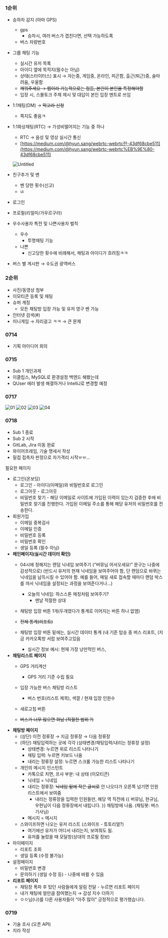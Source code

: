 ### 1순위

- 승하차 감지 (아마 GPS)
    - gps
        - 승차시, 여러 버스가 겹친다면, 선택 가능하도록
    - 버스 차량번호
- 그룹 채팅 기능
    - 실시간 유저 목록
    - 아이디 옆에 목적지(필수는 아님)
    - 상태(스터이터스) 표시 → 자는중, 게임중, 온라인, 피곤함, 출근(퇴근)중, 술마려움, 우울함
    - ~~깨워주세요 → 웹이라 기능적으로는 힘듬, 본인이 본인을 특정해야함~~
    - 입장 시, 스몰토크 주제 제시 및 대답이 본인 입장 멘트로 쓰임
- 1:1채팅(DM) → ~~막고라 신청~~
    - 쪽지도 좋음ㅋ
- 1:1화상채팅(RTC) → 가성비떨어지는 기능 중 하나
    - RTC → 음성 및 영상 실시간 통신
    - [https://medium.com/@hyun.sang/webrtc-webrtc란-43df68cbe511](https://medium.com/@hyun.sang/webrtc-webrtc%EB%9E%80-43df68cbe511)
    
    ![Untitled](https://s3-us-west-2.amazonaws.com/secure.notion-static.com/6e43b6ab-d03d-44aa-8afc-ba0625eb2fd0/Untitled.png)
    
- 친구추가 및 벤
    - 벤 당한 횟수(신고)
    - ㄵ
- 로그인
- 프로필(리얼미/가우르구라)
- 우수사용자 특전 및 나쁜사용자 벌칙
    - 우수
        - 투명채팅 기능
    - 나쁜
        - 신고당한 횟수에 비례해서, 채팅과 아이디가 흐려짐ㅋㅋ
- 버스 별 게시판 → 수도권 광역버스

### 2순위

- 사진/동영상 첨부
- 이모티콘 등록 및 채팅
- 슈퍼 계정
    - 모든 채팅방 입장 가능 및 유저 영구 벤 가능
- 인터넷 검색(#)
- 미니게임 → 자리걸고 ㅋㅋ → 큰 문제

### 0714

- 기획 아이디어 회의

### 0715

- Sub 1 개인과제
- 이클립스, MySQL로 환경설정 백엔드 해봤는데 
- QUser 에러 발생 해결하거나 IntelliJ로 변경할 예정


### 0717
![01](./img/01.PNG)
![02](./img/02.PNG)
![03](./img/03.PNG)
![04](./img/04.PNG)


### 0718
- Sub 1 종료
- Sub 2 시작
- GitLab, Jira 이동 완료
- 와이어프레임, 기술 명세서 작성
- 밀접 접촉자 판정으로 자가격리 시작ㅠㅠ...

필요한 페이지

- 로그인(온보딩)
    - 로그인 - 아이디(이메일)와 비밀번호로 로그인
    - 로그아웃 - 로그아웃
    - 비밀번호 찾기 - 해당 이메일로 사이트에 가입된 이력이 있는지 검증한 후에 비밀번호 찾기를 진행한다. 가입된 이메일 주소를 통해 해당 유저의 비밀번호를 전송한다.
- 회원가입
    - 이메일 중복검사
    - 이메일 인증
    - 비밀번호 등록
    - 비밀번호 확인
    - 생일 등록 (필수 아님)
- **메인페이지(실시간 데이터 확인)**
    - 04시에 정해지는 랜덤 닉네임 보여주기 (”버뮤님 어서오세요!” 문구는 나중에 감성적으로) (반드시 유저의 현재 닉네임을 보여주어야 함, 단 랜덤으로 바뀌는 닉네임을 납득시킬 수 있어야 함. 예를 들어, 매일 새로 접속할 때마다 랜덤 박스를 까서 닉네임을 설정되는 과정을 보여준다거나…)
        - 오늘의 닉네임: 하스스톤 매칭처럼 보여주기?
            - 맨날 적절한 상대
        
    - 채팅방 입장 버튼 1개(두개였다가 통계로 이어지는 버튼 하나 없앰)
    - ~~전체 통계(리포트)~~
    - 채팅방 입장 버튼 밑에는, 실시간 데이터 통계 (내 기준 탑승 중 버스 리포트, (지금 카카오톡방 서랍 보여주고있음
        - 실시간 정보 예시: 현재 가장 낭만적인 버스,
- **채팅리스트 페이지**
    - GPS 거리계산
        - GPS 거리 기준 수립 필요
    - 입장 가능한 버스 채팅방 리스트
        - 버스 번호(리스트 제목), 색깔 / 현재 입장 인원수
        
    - 새로고침 버튼
        
    - ~~버스가 너무 많으면 화남 (적절한 범위 ?)~~
- **채팅방 페이지**
    - (상단) 이전 정류장 → 지금 정류장 → 다음 정류장
    - (하단) 채팅입력하는 곳에 각각 (상태변경/채팅입력/내리는 정류장 설정)
        - 상태변경: 누르면 위로 리스트 나타나기
        - 채팅 입력: 누르면 키보드 나옴
        - 내리는 정류장 설정: 누르면 스크롤 가능한 리스트 나타나기
    - 개인의 메시지 인스턴트
        - 카톡으로 치면, 프사 부분: 내 상태 (이모티콘)
        - 닉네임 = 닉네임
        - 내리는 정류장: ~~닉네임 밑에 작은 글씨로~~ 안 나오다가 오른쪽 넘기면 인원 리스트에서 보여줌
            - 내리는 정류장을 입력한 인원들만, 해당 역 직전에 {{ 버뮤님, 현규님, 우현님이 다음 정류장에서 내립니다. }} 채팅방에 나옴. (채팅봇: 버스 기사님)
        - 메시지 = 메시지
    - 스와이프하면 나오는 유저 리스트 (스와이프 - 튜토리얼?)
        - 여기에선 유저가 어디서 내리는지, 보여줘도 됨.
        - 유저를 눌렀을 때 모달창(상대의 프로필 정보)
- 마이페이지
    - 리포트 조회
    - 생일 등록 (수정 불가능)
- 설정페이지
    - 비밀번호 변경
    - 문의하기 (생일 수정 등) - 나중에 바뀔 수 있음
- **리포트 페이지**
    - 채팅창 폭파 후 탔던 사람들에게 알림 전달 - 누르면 리포트 페이지
    - 내가 채팅에 얼만큼 참여했는지 → 감성 지수 더하기
    - ㅇㅇ님(나)를 다른 사용자들이 “아주 많이” 긍정적으로 평가했습니다.


### 0719

- 기술 조사 (오픈 API)
- 지라 작성
